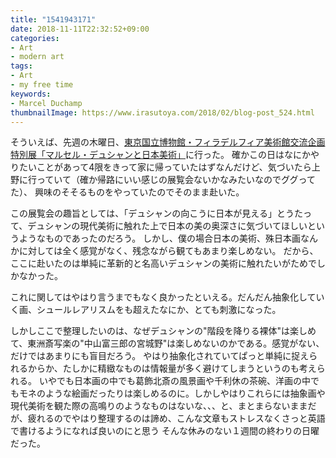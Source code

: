 ```yaml
---
title: "1541943171"
date: 2018-11-11T22:32:52+09:00
categories:
- Art
- modern art
tags:
- Art
- my free time
keywords:
- Marcel Duchamp
thumbnailImage: https://www.irasutoya.com/2018/02/blog-post_524.html
---
```


そういえば、先週の木曜日、[東京国立博物館・フィラデルフィア美術館交流企画特別展「マルセル・デュシャンと日本美術」](https://www.tnm.jp/modules/r_free_page/index.php?id=1915)に行った。
確かこの日はなにかやりたいことがあって4限をきって家に帰っていたはずなんだけど、気づいたら上野に行っていて（確か帰路にいい感じの展覧会ないかなみたいなのでググってた）、
興味のそそるものをやっていたのでそのまま赴いた。

この展覧会の趣旨としては、「デュシャンの向こうに日本が見える」とうたって、デュシャンの現代美術に触れた上で日本の美の奥深さに気づいてほしいというようなものであったのだろう。
しかし、僕の場合日本の美術、殊日本画なんかに対しては全く感覚がなく、残念ながら観てもあまり楽しめない。
だから、ここに赴いたのは単純に革新的と名高いデュシャンの美術に触れたいがためでしかなかった。

これに関してはやはり言うまでもなく良かったといえる。だんだん抽象化していく画、シュールレアリスムをも超えたなにか、とても刺激になった。

しかしここで整理したいのは、なぜデュシャンの"階段を降りる裸体"は楽しめて、東洲斎写楽の"中山富三郎の宮城野"は楽しめないのかである。感覚がない、だけではあまりにも盲目だろう。
やはり抽象化されていてぱっと単純に捉えられるからか、たしかに精緻なものは情報量が多く避けてしまうというのも考えられる。
いやでも日本画の中でも葛飾北斎の風景画や千利休の茶碗、洋画の中でもモネのような絵画だったりは楽しめるのに。しかしやはりこれらには抽象画や
現代美術を観た際の高鳴りのようなものはないな、、、と、まとまらないままだが、疲れるのでやはり整理するのは諦め、こんな文章もストレスなくさっと英語で書けるようになれば良いのにと思う
そんな休みのない１週間の終わりの日曜だった。
